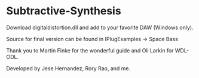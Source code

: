 # Subtractive-Synthesis

Download digitaldistortion.dll and add to your favorite DAW (Windows only). 

Source for final version can be found in IPlugExamples -> Space Bass 


Thank you to Martin Finke for the wonderful guide and Oli Larkin for WDL-ODL. 


Developed by Jese Hernandez, Rory Rao, and me. 
